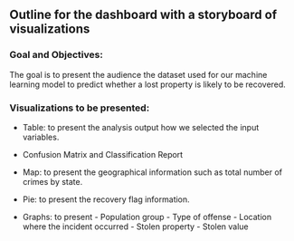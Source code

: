 ## Outline for the dashboard with a storyboard of visualizations

### Goal and Objectives: 

The goal is to present the audience the dataset used for our machine learning model to predict whether a lost property is likely to be recovered.

### Visualizations to be presented: 

* Table: to present the analysis output how we selected the input variables. 

* Confusion Matrix and Classification Report 

* Map: to present the geographical information such as total number of crimes by state. 
  
* Pie: to present the recovery flag information. 

* Graphs: to present 
         - Population group
         - Type of offense
         - Location where the incident occurred 
         - Stolen property 
         - Stolen value    






